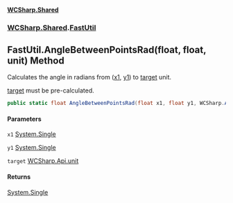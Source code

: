 #### [WCSharp.Shared](README.md 'README')
### [WCSharp.Shared](WCSharp.Shared.md 'WCSharp.Shared').[FastUtil](WCSharp.Shared.FastUtil.md 'WCSharp.Shared.FastUtil')

## FastUtil.AngleBetweenPointsRad(float, float, unit) Method

Calculates the angle in radians from ([x1](WCSharp.Shared.FastUtil.AngleBetweenPointsRad(float,float,WCSharp.Api.unit).md#WCSharp.Shared.FastUtil.AngleBetweenPointsRad(float,float,WCSharp.Api.unit).x1 'WCSharp.Shared.FastUtil.AngleBetweenPointsRad(float, float, WCSharp.Api.unit).x1'), [y1](WCSharp.Shared.FastUtil.AngleBetweenPointsRad(float,float,WCSharp.Api.unit).md#WCSharp.Shared.FastUtil.AngleBetweenPointsRad(float,float,WCSharp.Api.unit).y1 'WCSharp.Shared.FastUtil.AngleBetweenPointsRad(float, float, WCSharp.Api.unit).y1')) to [target](WCSharp.Shared.FastUtil.AngleBetweenPointsRad(float,float,WCSharp.Api.unit).md#WCSharp.Shared.FastUtil.AngleBetweenPointsRad(float,float,WCSharp.Api.unit).target 'WCSharp.Shared.FastUtil.AngleBetweenPointsRad(float, float, WCSharp.Api.unit).target') unit.  
  
[target](WCSharp.Shared.FastUtil.AngleBetweenPointsRad(float,float,WCSharp.Api.unit).md#WCSharp.Shared.FastUtil.AngleBetweenPointsRad(float,float,WCSharp.Api.unit).target 'WCSharp.Shared.FastUtil.AngleBetweenPointsRad(float, float, WCSharp.Api.unit).target') must be pre-calculated.

```csharp
public static float AngleBetweenPointsRad(float x1, float y1, WCSharp.Api.unit target);
```
#### Parameters

<a name='WCSharp.Shared.FastUtil.AngleBetweenPointsRad(float,float,WCSharp.Api.unit).x1'></a>

`x1` [System.Single](https://docs.microsoft.com/en-us/dotnet/api/System.Single 'System.Single')

<a name='WCSharp.Shared.FastUtil.AngleBetweenPointsRad(float,float,WCSharp.Api.unit).y1'></a>

`y1` [System.Single](https://docs.microsoft.com/en-us/dotnet/api/System.Single 'System.Single')

<a name='WCSharp.Shared.FastUtil.AngleBetweenPointsRad(float,float,WCSharp.Api.unit).target'></a>

`target` [WCSharp.Api.unit](https://docs.microsoft.com/en-us/dotnet/api/WCSharp.Api.unit 'WCSharp.Api.unit')

#### Returns
[System.Single](https://docs.microsoft.com/en-us/dotnet/api/System.Single 'System.Single')
